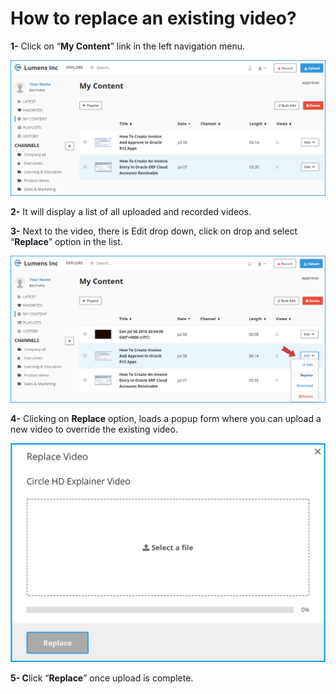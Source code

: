 # How to replace an existing video?

**1-** Click on “**My Content**” link in the left navigation menu.

![](../.gitbook/assets/help_videos_edit1.png)

**2-** It will display a list of all uploaded and recorded videos. 

**3-** Next to the video, there is Edit drop down, click on drop and select “**Replace**” option in the list.

![](../.gitbook/assets/help_videos_edit2.png)

**4-** Clicking on **Replace** option, loads a popup form where you can upload a new video to override the existing video. 

![](../.gitbook/assets/image%20%286%29.png)

**5- C**lick “**Replace**” once upload is complete. 

